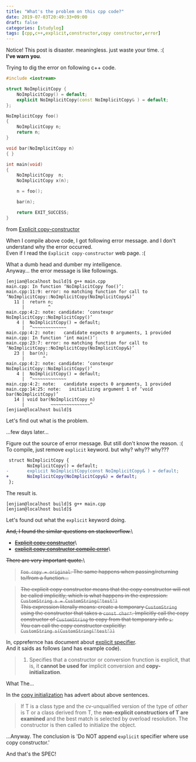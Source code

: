 ```yaml
---
title: "What's the problem on this cpp code?"
date: 2019-07-03T20:49:33+09:00
draft: false
categories: [studylog]
tags: [cpp,c++,explicit,constructor,copy constructor,error]
---
```


Notice! This post is disaster. meaningless. just waste your time. :(\
**I've warn you**.

Trying to dig the error on following c++ code.

<!--more-->
```cpp
#include <iostream>

struct NoImplicitCopy {
	NoImplicitCopy() = default;
	explicit NoImplicitCopy(const NoImplicitCopy& ) = default;
};

NoImplicitCopy foo()
{
	NoImplicitCopy n;
	return n;
}

void bar(NoImplicitCopy n)
{ }

int main(void)
{
	NoImplicitCopy  n;
	NoImplicitCopy x(n);

	n = foo();

	bar(n);

    return EXIT_SUCCESS;
}
```

from [Explicit copy-constructor](https://en.wikibooks.org/wiki/More_C%2B%2B_Idioms/Non-copyable_Mixin#Solution_and_Sample_Code)


When I compile above code, I got following error message. and I don't understand why the error occurred.\
Even if I read the `Explicit copy-constructor` web page. :(

What a dumb head and dumber my intelligence.\
Anyway... the error message is like followings.

```shell
[enjian@localhost build]$ g++ main.cpp
main.cpp: In function ‘NoImplicitCopy foo()’:
main.cpp:11:9: error: no matching function for call to ‘NoImplicitCopy::NoImplicitCopy(NoImplicitCopy&)’
   11 |  return n;
      |         ^
main.cpp:4:2: note: candidate: ‘constexpr NoImplicitCopy::NoImplicitCopy()’
    4 |  NoImplicitCopy() = default;
      |  ^~~~~~~~~~~~~~
main.cpp:4:2: note:   candidate expects 0 arguments, 1 provided
main.cpp: In function ‘int main()’:
main.cpp:23:7: error: no matching function for call to ‘NoImplicitCopy::NoImplicitCopy(NoImplicitCopy&)’
   23 |  bar(n);
      |       ^
main.cpp:4:2: note: candidate: ‘constexpr NoImplicitCopy::NoImplicitCopy()’
    4 |  NoImplicitCopy() = default;
      |  ^~~~~~~~~~~~~~
main.cpp:4:2: note:   candidate expects 0 arguments, 1 provided
main.cpp:14:25: note:   initializing argument 1 of ‘void bar(NoImplicitCopy)’
   14 | void bar(NoImplicitCopy n)
      |          ~~~~~~~~~~~~~~~^
[enjian@localhost build]$
```

Let's find out what is the problem.

...few days later...

Figure out the source of error message. But still don't know the reason. :(\
To compile, just remove `explicit` keyword. but why? why?? why???

```diff
 struct NoImplicitCopy {
        NoImplicitCopy() = default;
-       explicit NoImplicitCopy(const NoImplicitCopy& ) = default;
+       NoImplicitCopy(NoImplicitCopy&) = default;
 };
```

The result is.

```shell
[enjian@localhost build]$ g++ main.cpp
[enjian@localhost build]$
```

Let's found out what the `explicit` keyword doing.

~~And, I found the similar questions on stackoverflow.~~\
* ~~[Explicit copy constructor](https://stackoverflow.com/questions/11480545/explicit-copy-constructor)~~\
* ~~[explicit copy constructor compile error](https://stackoverflow.com/questions/29472565/explicit-copy-constructor-compile-error)~~\

~~There are very important quote.~~\
> ~~`Foo copy = original`. The same happens when passing/returning to/from a function...~~

> ~~The explicit copy constructor means that the copy constructor will not be called implicitly, which is what happens in the expression:~~\
> ~~`CustomString s = CustomString("test")`~~\
> ~~This expression literally means: create a temporary `CustomString` using the constructor that takes a `const char*`. Implicitly call the copy constructor of `CustomString` to copy from that temporary info `s`.~~\
> ~~You can call the copy constructor explicitly:~~\
> ~~`CustomString s(CustomString("test"))`~~

In, cpprefernce has document about [explicit specifier](https://en.cppreference.com/w/cpp/language/explicit).\
And it saids as follows (and has example code).

> 1) Specifies that a constructor or conversion frunction is explicit, that is, it **cannot be used for** implicit conversion and **copy-initialization**.

What The...

In the [copy initialization](https://en.cppreference.com/w/cpp/language/copy_initialization) has advert about above sentences.

> If T is a class type and the cv-unqualified version of the type of _other_ is T or a class derived from T, the **non-explicit constructiors of T are examined** and the best match is selected by overload resolution. The constructor is then called to initialize the object.

...Anyway. The conclusion is 'Do NOT append `explicit` specifier where use copy constructor.'

And that's the SPEC!
